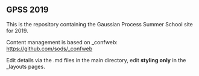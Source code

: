 GPSS 2019
---

This is the repository containing the Gaussian Process Summer School site for 2019.

Content management is based on _confweb: https://github.com/sods/_confweb

Edit details via the .md files in the main directory, edit **styling only** in the _layouts pages.
